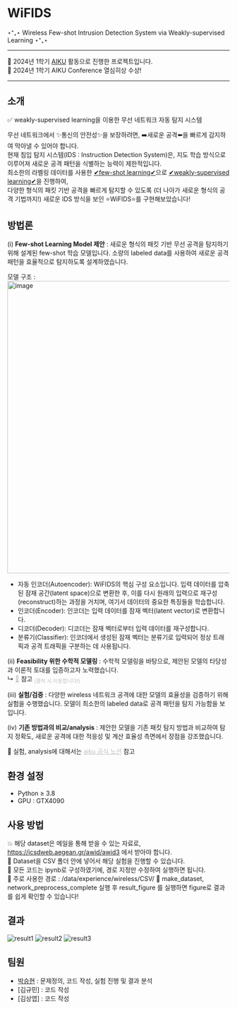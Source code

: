# WiFIDS
⋆⁺₊⋆ Wireless Few-shot Intrusion Detection System via Weakly-supervised Learning ⋆⁺₊⋆

---

📢 2024년 1학기 [AIKU](https://github.com/AIKU-Official) 활동으로 진행한 프로젝트입니다. <br />
🎉 2024년 1학기 AIKU Conference 열심히상 수상!

---
    
## 소개

✅ weakly-supervised learning을 이용한 무선 네트워크 자동 탐지 시스템

무선 네트워크에서 ✨통신의 안전성✨을 보장하려면, ➡️새로운 공격⬅️을 빠르게 감지하여 막아낼 수 있어야 합니다. <br />
현재 침입 탐지 시스템(IDS : Instruction Detection System)은, 지도 학습 방식으로 이루어져 새로운 공격 패턴을 식별하는 능력이 제한적입니다. <br />
최소한의 라벨링 데이터를 사용한 <ins>✔few-shot learning✔</ins>으로 <ins>✔weakly-supervised learning✔</ins>을 진행하여, <br />
다양한 형식의 패킷 기반 공격을 빠르게 탐지할 수 있도록 (더 나아가 새로운 형식의 공격 기법까지!) 새로운 IDS 방식을 보인 ⭐WiFIDS⭐를 구현해보았습니다!


## 방법론

(i) **Few-shot Learning Model 제안** : 새로운 형식의 패킷 기반 무선 공격을 탐지하기 위해 설계된 few-shot 학습 모델입니다. 소량의 labeled data를 사용하여 새로운 공격 패턴을 효율적으로 탐지하도록 설계하였습니다. 

모델 구조 : <img width="661" alt="image" src="https://github.com/seunghyun-24/WiFIDS/assets/98291947/3d5e6af3-56b1-46c2-9fa9-5f71ae8396ef">

- 자동 인코더(Autoencoder): WiFIDS의 핵심 구성 요소입니다. 입력 데이터를 압축된 잠재 공간(latent space)으로 변환한 후, 이를 다시 원래의 입력으로 재구성(reconstruct)하는 과정을 거치며, 여기서 데이터의 중요한 특징들을 학습합니다. 
- 인코더(Encoder): 인코더는 입력 데이터를 잠재 벡터(latent vector)로 변환합니다.
- 디코더(Decoder): 디코더는 잠재 벡터로부터 입력 데이터를 재구성합니다.
- 분류기(Classifier): 인코더에서 생성된 잠재 벡터는 분류기로 입력되어 정상 트래픽과 공격 트래픽을 구분하는 데 사용됩니다.


(ii) **Feasibility 위한 수학적 모델링** : 수학적 모델링을 바탕으로, 제안된 모델의 타당성과 이론적 토대를 입증하고자 노력했습니다. <br />
↳ <a href="https://seunghyun-24.notion.site/AIKU-_-WiFIDS-Math-detail-98250f663b754e79b8d381207e3e7c7c?pvs=4" style="color: #C0C0C0;">📝</a> 참고 
<sub><span style="color: #C0C0C0;">(클릭 시 이동합니다!)</span></sub>


(iii) **실험/검증** : 다양한 wireless 네트워크 공격에 대한 모델의 효율성을 검증하기 위해 실험을 수행했습니다. 모델이 최소한의 labeled data로 공격 패턴을 탐지 가능함을 보입니다. <br />

(iv) **기존 방법과의 비교/analysis** : 제안한 모델을 기존 패킷 탐지 방법과 비교하여 탐지 정확도, 새로운 공격에 대한 적응성 및 계산 효율성 측면에서 장점을 강조했습니다. <br />

💜 실험, analysis에 대해서는 <a href="https://aiku.notion.site/WiFIDS-29b8250399f640599fafe9f0faa4e992?pvs=4" style="color: #C0C0C0;">aiku 공식 노션</a> 참고

## 환경 설정

- Python ≥ 3.8 
- GPU : GTX4090
  

## 사용 방법
💥 해당 dataset은 메일을 통해 받을 수 있는 자료로, https://icsdweb.aegean.gr/awid/awid3 에서 받아야 합니다. <br />
📁 Dataset을 CSV 폴더 안에 넣어서 해당 실험을 진행할 수 있습니다. <br />
🐍 모든 코드는 ipynb로 구성하였기에, 경로 지정만 수정하여 실행하면 됩니다. <br />
👀 주로 사용한 경로 : /data/experience/wireless/CSV/
🤍 make_dataset, network_preprocess_complete 실행 후 result_figure 를 실행하면 figure로 결과를 쉽게 확인할 수 있습니다! 

## 결과
![result1](https://github.com/seunghyun-24/WiFIDS/assets/98291947/33cc6a34-2139-4c20-9c2a-b1b065b83142)
![result2](https://github.com/seunghyun-24/WiFIDS/assets/98291947/091869ab-c888-4e0c-b291-0b842a22ad29)
![result3](https://github.com/seunghyun-24/WiFIDS/assets/98291947/1db11999-1ca2-4918-8b14-b680b49cfbe4)

## 팀원

- [박승현](https://github.com/seunghyun-24?tab=repositories) : 문제정의, 코드 작성, 실험 진행 및 결과 분석
- [김규민] : 코드 작성
- [김상엽] : 코드 작성

